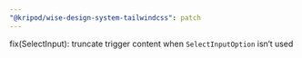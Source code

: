 ```yaml
---
"@kripod/wise-design-system-tailwindcss": patch
---
```


fix(SelectInput): truncate trigger content when `SelectInputOption` isn‘t used
